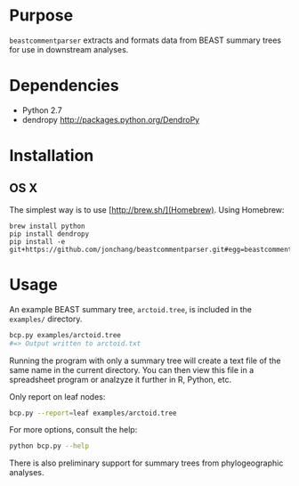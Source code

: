 # Purpose

`beastcommentparser` extracts and formats data from BEAST summary trees for use in downstream analyses.

# Dependencies

* Python 2.7
* dendropy <http://packages.python.org/DendroPy>

# Installation

## OS X

The simplest way is to use [http://brew.sh/](Homebrew). Using Homebrew:

```
brew install python
pip install dendropy
pip install -e git+https://github.com/jonchang/beastcommentparser.git#egg=beastcommentparser
```

# Usage

An example BEAST summary tree, `arctoid.tree`, is included in the `examples/` directory.

```sh
bcp.py examples/arctoid.tree
#=> Output written to arctoid.txt
```

Running the program with only a summary tree will create a text file of the same name in the current directory. You can then view this file in a spreadsheet program or analzyze it further in R, Python, etc.

Only report on leaf nodes:

```sh
bcp.py --report=leaf examples/arctoid.tree
```

For more options, consult the help:

```sh
python bcp.py --help
```

There is also preliminary support for summary trees from phylogeographic analyses.

